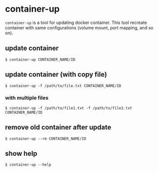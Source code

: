 container-up
============

`container-up` is a tool for updating docker container.
This tool recreate container with same configurations (volume mount, port mapping, and so on).

## update container
`$ container-up CONTAINER_NAME/ID`

## update container (with copy file)
`$ container-up -f /path/to/file.txt CONTAINER_NAME/ID`

### with multiple files
`$ container-up -f /path/to/file1.txt -f /path/to/file2.txt CONTAINER_NAME/ID`

## remove old container after update
`$ container-up --rm CONTAINER_NAME/ID`

## show help
`$ container-up --help`
